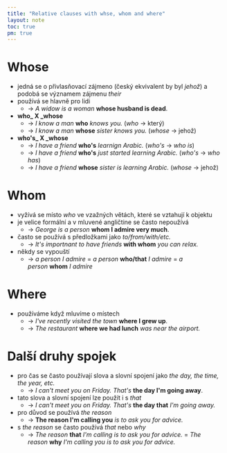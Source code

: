 ```yaml
---
title: "Relative clauses with whse, whom and where"
layout: note
toc: true
pm: true
---
```

# Whose
- jedná se o přivlasňovací zájmeno (český ekvivalent by byl _jehož_) a podobá se významem zájmenu _their_
- používá se hlavně pro lidi
    - -> _A widow is a woman_ **whose husband is dead**.
- **who_ X _whose**
    - -> _I know a man_ **who** _knows you._ (_who_ -> který)
    - -> _I know a man_ **whose** _sister knows you._ (_whose_ -> jehož)
- **who's_ X _whose**
    - -> _I have a friend_ **who's** _learnign Arabic._ (_who's_ -> _who is_)
    - -> _I have a friend_ **who's** _just started learning Arabic._ (_who's_ -> _who has_)
    - -> _I have a friend_ **whose** _sister is learning Arabic._ (_whose_ -> jehož)
# Whom
- vyžívá se místo _who_ ve vzažných větách, které se vztahují k objektu
- je velice formální a v mluvené angličtine se často nepoužívá
    - -> _George is a person_ **whom I admire very much**.
- často se používá s předložkami jako _to/from/with/etc._
    - -> _It's importnant to have friends_ **with whom** _you can relax._
- někdy se vypouští
    - -> _a person I admire_ = _a person_ **who/that** _I admire_ = _a person_ **whom** _I admire_
# Where
- používáme když mluvíme o místech
    - -> _I've recently visited the town_ **where I grew up**.
    - -> _The restaurant_ **where we had lunch** _was near the airport._
# Další druhy spojek
- pro čas se často používají slova a slovní spojení jako _the day, the time, the year, etc._
    - -> _I can't meet you on Friday. That's_ **the day I'm going away**.
- tato slova a slovní spojení lze použít i s _that_
    - -> _I can't meet you on Friday. That's_ **the day that** _I'm going away._
- pro důvod se používá _the reason_
    - -> **The reason I'm calling you** _is to ask you for advice._
- s _the reason_ se často používá _that_ nebo _why_
    - -> _The reason_ **that** _I'm calling is to ask you for advice._ = _The reason_ **why** _I'm calling you is to ask you for advice._